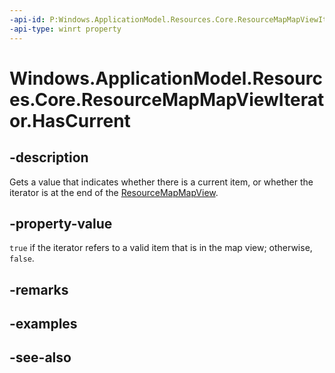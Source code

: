 ```yaml
---
-api-id: P:Windows.ApplicationModel.Resources.Core.ResourceMapMapViewIterator.HasCurrent
-api-type: winrt property
---
```


<!-- Property syntax
public bool HasCurrent { get; }
-->

# Windows.ApplicationModel.Resources.Core.ResourceMapMapViewIterator.HasCurrent

## -description
Gets a value that indicates whether there is a current item, or whether the iterator is at the end of the [ResourceMapMapView](resourcemapmapview.md).

## -property-value
`true` if the iterator refers to a valid item that is in the map view; otherwise, `false`.

## -remarks

## -examples

## -see-also
